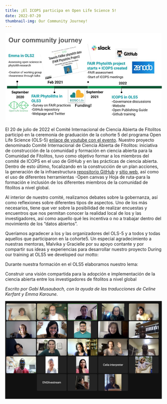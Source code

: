 ```yaml
---
title: ¡El ICOPS participa en Open Life Science 5!
date: 2022-07-20
thumbnail-img: Our Community Journey!
---
```





<!--more-->

![Our community Journey](https://github.com/open-phytoliths/open-phytoliths-website/blob/main/content/es/post/Our%20community%20journey.jpg)

El 20 de julio de 2022 el Comité Internacional de Ciencia Abierta de Fitolitos 
participó en la ceremonia de graduación de la cohorte 5 del programa Open Life Science (OLS-5)
[enlace de youtube con el evento](https://www.youtube.com/watch?v=9XMGsmekddM). 
Nuestro proyecto denominado Comité Internacional de Ciencia Abierta de Fitolitos: 
iniciativa de construcción de la comunidad y formación en ciencia abierta para la 
Comunidad de Fitolitos, tuvo como objetivo formar a los miembros del comité de ICOPS 
en el uso de GitHub y en las prácticas de ciencia abierta. Dentro de esto último, 
focalizando en la construcción de un plan acciones, la generación de la infraestructura 
[repositorio GitHub](https://github.com/open-phytoliths) y
[sitio web](open-phytoliths.netlify.app), así como el uso de diferentes herramientas 
-Open canvas y Hoja de ruta-para la formación e inclusión de los diferentes miembros de 
la comunidad de fitolitos a nivel global.


Al interior de nuestro comité, realizamos debates sobre la gobernanza, así como reflexiones 
sobre diferentes tipos de aspectos. Uno de los más necesarios, tiene que ver sobre la posibilidad 
de realizar encuestas y encuentros que nos permitan conocer la realidad local de los y las investigadores, 
así como aquello qué les incentiva o no a trabajar dentro del movimiento de los “datos abiertos”.

Queríamos agradecer a los y las organizadores del OLS-5 y a todos y todas aquellos que participaron en 
la cohorte5. Un especial agradecimiento a nuestras mentoras, Malvika y Gracielle por su apoyo contante 
y por compartir sus ideas y experiencias para desarrollar nuestro proyecto
During our training at OLS5 we developed our motto: 

Durante nuestra formación en el OLS5 elaboramos nuestro lema: 

Construir una visión compartida para la adopción e implementación de la ciencia abierta entre los investigadores de fitolitos a nivel global

*Escrito por Gabi Musaubach, con la ayuda de las traducciones de Celine Kerfant y Emma Karoune.*

<!--more-->

![OLS 5 Group photo](https://github.com/open-phytoliths/open-phytoliths-website/blob/main/content/es/post/OLS%205%20Group%20photo.png)

